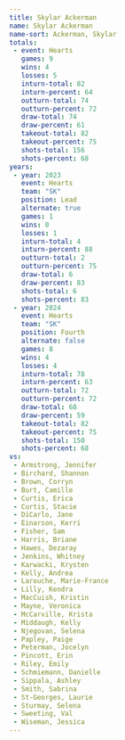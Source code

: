 ```yaml
---
title: Skylar Ackerman
name: Skylar Ackerman
name-sort: Ackerman, Skylar
totals:
 - event: Hearts
   games: 9
   wins: 4
   losses: 5
   inturn-total: 82
   inturn-percent: 64
   outturn-total: 74
   outturn-percent: 72
   draw-total: 74
   draw-percent: 61
   takeout-total: 82
   takeout-percent: 75
   shots-total: 156
   shots-percent: 68
years:
 - year: 2023
   event: Hearts
   team: "SK"
   position: Lead
   alternate: true
   games: 1
   wins: 0
   losses: 1
   inturn-total: 4
   inturn-percent: 88
   outturn-total: 2
   outturn-percent: 75
   draw-total: 6
   draw-percent: 83
   shots-total: 6
   shots-percent: 83
 - year: 2024
   event: Hearts
   team: "SK"
   position: Fourth
   alternate: false
   games: 8
   wins: 4
   losses: 4
   inturn-total: 78
   inturn-percent: 63
   outturn-total: 72
   outturn-percent: 72
   draw-total: 68
   draw-percent: 59
   takeout-total: 82
   takeout-percent: 75
   shots-total: 150
   shots-percent: 68
vs:
 - Armstrong, Jennifer
 - Birchard, Shannon
 - Brown, Corryn
 - Burt, Camille
 - Curtis, Erica
 - Curtis, Stacie
 - DiCarlo, Jane
 - Einarson, Kerri
 - Fisher, Sam
 - Harris, Briane
 - Hawes, Dezaray
 - Jenkins, Whitney
 - Karwacki, Krysten
 - Kelly, Andrea
 - Larouche, Marie-France
 - Lilly, Kendra
 - MacCuish, Kristin
 - Mayne, Veronica
 - McCarville, Krista
 - Middaugh, Kelly
 - Njegovan, Selena
 - Papley, Paige
 - Peterman, Jocelyn
 - Pincott, Erin
 - Riley, Emily
 - Schmiemann, Danielle
 - Sippala, Ashley
 - Smith, Sabrina
 - St-Georges, Laurie
 - Sturmay, Selena
 - Sweeting, Val
 - Wiseman, Jessica
---
```

